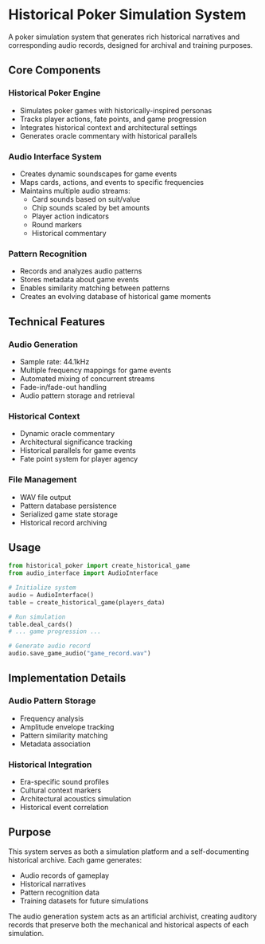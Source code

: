 # Historical Poker Simulation System

A poker simulation system that generates rich historical narratives and corresponding audio records, designed for archival and training purposes.

## Core Components

### Historical Poker Engine
- Simulates poker games with historically-inspired personas
- Tracks player actions, fate points, and game progression
- Integrates historical context and architectural settings
- Generates oracle commentary with historical parallels

### Audio Interface System
- Creates dynamic soundscapes for game events
- Maps cards, actions, and events to specific frequencies
- Maintains multiple audio streams:
  - Card sounds based on suit/value
  - Chip sounds scaled by bet amounts
  - Player action indicators
  - Round markers
  - Historical commentary

### Pattern Recognition
- Records and analyzes audio patterns
- Stores metadata about game events
- Enables similarity matching between patterns
- Creates an evolving database of historical game moments

## Technical Features

### Audio Generation
- Sample rate: 44.1kHz
- Multiple frequency mappings for game events
- Automated mixing of concurrent streams
- Fade-in/fade-out handling
- Audio pattern storage and retrieval

### Historical Context
- Dynamic oracle commentary
- Architectural significance tracking
- Historical parallels for game events
- Fate point system for player agency

### File Management
- WAV file output
- Pattern database persistence
- Serialized game state storage
- Historical record archiving

## Usage

```python
from historical_poker import create_historical_game
from audio_interface import AudioInterface

# Initialize system
audio = AudioInterface()
table = create_historical_game(players_data)

# Run simulation
table.deal_cards()
# ... game progression ...

# Generate audio record
audio.save_game_audio("game_record.wav")
```

## Implementation Details

### Audio Pattern Storage
- Frequency analysis
- Amplitude envelope tracking
- Pattern similarity matching
- Metadata association

### Historical Integration
- Era-specific sound profiles
- Cultural context markers
- Architectural acoustics simulation
- Historical event correlation

## Purpose

This system serves as both a simulation platform and a self-documenting historical archive. Each game generates:
- Audio records of gameplay
- Historical narratives
- Pattern recognition data
- Training datasets for future simulations

The audio generation system acts as an artificial archivist, creating auditory records that preserve both the mechanical and historical aspects of each simulation.
